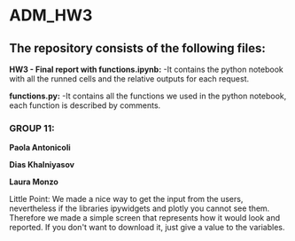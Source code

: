 # ADM_HW3
## The repository consists of the following files:
**HW3 - Final report with functions.ipynb:**
 -It contains the python notebook with all the runned cells and the relative outputs for each request.

**functions.py:**
 -It contains all the functions we used in the python notebook, each function is described by comments.
 
### GROUP 11:
**Paola Antonicoli**

**Dias Khalniyasov**

**Laura Monzo**

Little Point:
We made a nice way to get the input from the users, nevertheless if the libraries ipywidgets and plotly you cannot see them.
Therefore we made a simple screen that represents how it would look and reported.
If you don't want to download it, just give a value to the variables.
